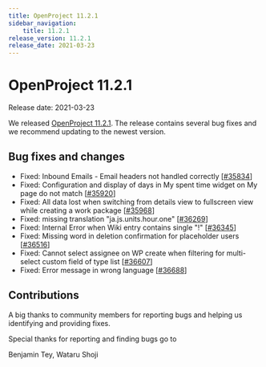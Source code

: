 ```yaml
---
title: OpenProject 11.2.1
sidebar_navigation:
    title: 11.2.1
release_version: 11.2.1
release_date: 2021-03-23
---
```


# OpenProject 11.2.1

Release date: 2021-03-23

We released [OpenProject 11.2.1](https://community.openproject.org/versions/1472).
The release contains several bug fixes and we recommend updating to the newest version.

<!--more-->
## Bug fixes and changes

- Fixed: Inbound Emails - Email headers not handled correctly \[[#35834](https://community.openproject.org/wp/35834)\]
- Fixed: Configuration and display of days in My spent time widget on My page do not match \[[#35920](https://community.openproject.org/wp/35920)\]
- Fixed: All data lost when switching from details view to fullscreen view while creating a work package \[[#35968](https://community.openproject.org/wp/35968)\]
- Fixed: missing translation "ja.js.units.hour.one" \[[#36269](https://community.openproject.org/wp/36269)\]
- Fixed: Internal Error when Wiki entry contains single "!" \[[#36345](https://community.openproject.org/wp/36345)\]
- Fixed: Missing word in deletion confirmation for placeholder users \[[#36516](https://community.openproject.org/wp/36516)\]
- Fixed: Cannot select assignee on WP create when filtering for multi-select custom field of type list \[[#36607](https://community.openproject.org/wp/36607)\]
- Fixed: Error message in wrong language \[[#36688](https://community.openproject.org/wp/36688)\]

## Contributions

A big thanks to community members for reporting bugs and helping us identifying and providing fixes.

Special thanks for reporting and finding bugs go to

Benjamin Tey, Wataru Shoji

